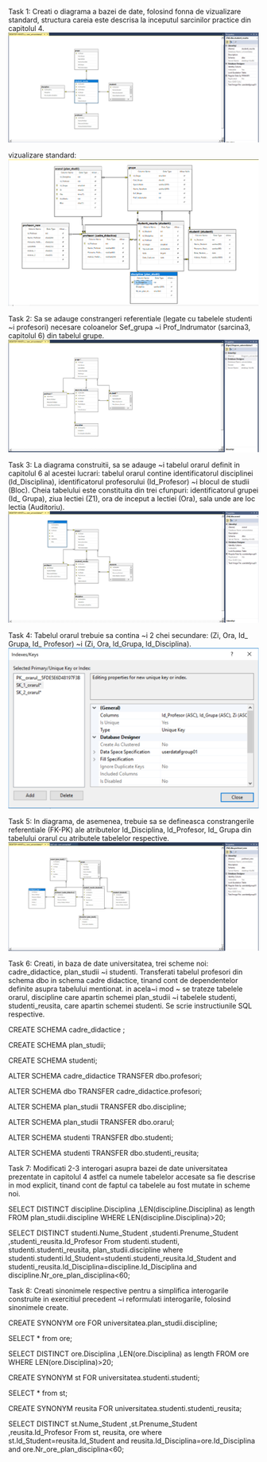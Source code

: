 Task 1:
Creati o diagrama a bazei de date, folosind fonna de vizualizare standard, structura careia este descrisa la inceputul 
sarcinilor practice din capitolul 4.
![ex1](https://github.com/mirelaverebceanu/DB/blob/master/Laboratory%207/Exercise%20screens/lab7.1.PNG)

vizualizare standard:
![ex1.1](https://github.com/mirelaverebceanu/DB/blob/master/Laboratory%207/Exercise%20screens/lab.7.PNG)

Task 2:
Sa se adauge constrangeri referentiale (legate cu tabelele studenti ~i profesori) necesare coloanelor Sef_grupa ~i
Prof_Indrumator (sarcina3, capitolul 6) din tabelul grupe. 
![ex2](https://github.com/mirelaverebceanu/DB/blob/master/Laboratory%207/Exercise%20screens/lab7.2.PNG)

Task 3:
La diagrama construitii, sa se adauge ~i tabelul orarul definit in capitolul 6 al acestei lucrari: tabelul orarul contine identificatorul disciplinei (ld_Disciplina), identificatorul
profesorului (Id_Profesor) ~i blocul de studii (Bloc). Cheia tabelului este constituita din trei cfunpuri: identificatorul grupei
(Id_ Grupa), ziua lectiei (Z1), ora de inceput a lectiei (Ora), sala unde are loc lectia (Auditoriu).
![ex3](https://github.com/mirelaverebceanu/DB/blob/master/Laboratory%207/Exercise%20screens/lab7.3.PNG)

Task 4:
Tabelul orarul trebuie sa contina ~i 2 chei secundare: (Zi, Ora, Id_ Grupa, Id_ Profesor) ~i (Zi, Ora, ld_Grupa, ld_Disciplina).
![ex4](https://github.com/mirelaverebceanu/DB/blob/master/Laboratory%207/Exercise%20screens/lab.7.4.1.PNG)

Task 5:
In diagrama, de asemenea, trebuie sa se defineasca constrangerile referentiale (FK-PK) ale atributelor ld_Disciplina, ld_Profesor,
Id_ Grupa din tabelului orarul cu atributele tabelelor respective.
![ex5](https://github.com/mirelaverebceanu/DB/blob/master/Laboratory%207/Exercise%20screens/lab.7.5.PNG)

Task 6:
Creati, in baza de date universitatea, trei scheme noi: cadre_didactice, plan_studii ~i studenti. 
Transferati tabelul profesori din schema dbo in schema cadre didactice, tinand cont de dependentelor definite asupra tabelului mentionat.
in acela~i mod ~ se trateze tabelele orarul, discipline care apartin schemei plan_studii ~i tabelele studenti, studenti_reusita, care
apartin schemei studenti. Se scrie instructiunile SQL respective. 

CREATE SCHEMA cadre_didactice ;

CREATE SCHEMA plan_studii;

CREATE SCHEMA studenti;

ALTER SCHEMA cadre_didactice
TRANSFER dbo.profesori;

ALTER SCHEMA dbo
TRANSFER cadre_didactice.profesori;

ALTER SCHEMA plan_studii
TRANSFER dbo.discipline;

ALTER SCHEMA plan_studii
TRANSFER dbo.orarul;

ALTER SCHEMA studenti
TRANSFER dbo.studenti;

ALTER SCHEMA studenti
TRANSFER dbo.studenti_reusita;

Task 7:
Modificati 2-3 interogari asupra bazei de date universitatea prezentate in capitolul 4 astfel ca numele tabelelor accesate sa fie
descrise in mod explicit, tinand cont de faptul ca tabelele au fost mutate in scheme noi.

SELECT  DISTINCT discipline.Disciplina
        ,LEN(discipline.Disciplina) as length
FROM plan_studii.discipline
WHERE LEN(discipline.Disciplina)>20;

SELECT  DISTINCT studenti.Nume_Student
		,studenti.Prenume_Student
		,studenti_reusita.Id_Profesor
From studenti.studenti, studenti.studenti_reusita, plan_studii.discipline
where studenti.studenti.Id_Student=studenti.studenti_reusita.Id_Student
and studenti_reusita.Id_Disciplina=discipline.Id_Disciplina
and discipline.Nr_ore_plan_disciplina<60;

Task 8:
Creati sinonimele respective pentru a simplifica interogarile construite in exercitiul precedent ~i reformulati interogarile, 
folosind sinonimele create. 

CREATE SYNONYM  ore FOR universitatea.plan_studii.discipline;

SELECT * from ore;

SELECT  DISTINCT ore.Disciplina
        ,LEN(ore.Disciplina) as length
FROM ore
WHERE LEN(ore.Disciplina)>20;

CREATE SYNONYM  st FOR universitatea.studenti.studenti;

SELECT * from st;

CREATE SYNONYM  reusita FOR universitatea.studenti.studenti_reusita;

SELECT  DISTINCT st.Nume_Student
		,st.Prenume_Student
		,reusita.Id_Profesor
From st, reusita, ore
where st.Id_Student=reusita.Id_Student
and reusita.Id_Disciplina=ore.Id_Disciplina
and ore.Nr_ore_plan_disciplina<60;
